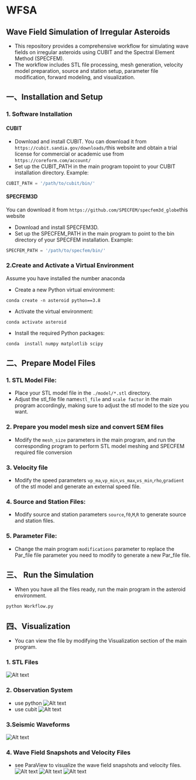 # WFSA 

## Wave Field Simulation of Irregular Asteroids
 * This repository provides a comprehensive workflow for simulating wave fields on irregular asteroids using CUBIT and the Spectral Element Method (SPECFEM).
 * The workflow includes STL file processing, mesh generation, velocity model preparation, source and station setup, parameter file modification, forward modeling, and visualization.

## 一、Installation and Setup

### 1. Software Installation

#### CUBIT

* Download and install CUBIT.
  You can download it from `https://cubit.sandia.gov/downloads/`this website and obtain a trial license for commercial or academic use from `https://coreform.com/account/`
* Set up the CUBIT_PATH in the main program topoint to your CUBIT installation directory. Example:
```python 
CUBIT_PATH = '/path/to/cubit/bin/'
```

#### SPECFEM3D

You can download it from `https://github.com/SPECFEM/specfem3d_globe`this website
* Download and install SPECFEM3D.
* Set up the SPECFEM_PATH in the main program to point to the bin directory of your SPECFEM installation. Example:
```python
SPECFEM_PATH = '/path/to/specfem/bin/'
```
### 2.Create and Activate a Virtual Environment

Assume you have installed the number anaconda
* Create a new Python virtual environment:
```shell
conda create -n asteroid python==3.8
```
* Activate the virtual environment:
```shell
conda activate asteroid
```
* Install the required Python packages:
```shell 
conda  install numpy matplotlib scipy
```

## 二、Prepare Model Files

### 1. STL Model File:

* Place your STL model file in the `./model/*.stl` directory. 
* Adjust the stl_file file name`stl_file` and `scale factor` in the main program accordingly, making sure to adjust the stl model to the size you want.

### 2. Prepare you model mesh size and convert SEM files

* Modify the `mesh_size` parameters in the main program, and run the corresponding program to perform STL model meshing and SPECFEM required file conversion

### 3. Velocity file

* Modify the speed parameters `vp_ma`,`vp_min`,`vs_max`,`vs_min`,`rho`,`gradient` of the stl model and generate an external speed file.
  
### 4. Source and Station Files:

* Modify source and station parameters `source`,`f0`,`M`,`R` to generate source and station files.
  
### 5. Parameter File:

* Change the main program `modifications` parameter to replace the Par_file file parameter you need to modify to generate a new Par_file file.

## 三、 Run the Simulation

* When you have all the files ready, run the main program in the asteroid environment.
```python 
python Workflow.py
```

## 四、Visualization
 * You can view the file by modifying the Visualization section of the main program.
  
  ### 1. STL Files
![Alt text](./doc/stl_file.png)
### 2. Observation System
 * use python
 ![Alt text](./doc/observation_python.png)
 * use cubit
 ![Alt text](./doc/observation_cubit.png)

### 3.Seismic Waveforms
 ![Alt text](./doc/waveform_plot.png)
### 4. Wave Field Snapshots and Velocity Files

 * see ParaView to visualize the wave field snapshots and velocity files.\
  ![Alt text](./doc/vp_model.png)
  ![Alt text](./doc/wave_field_volume.png)
  ![Alt text](./doc/wave_field_inner.png)